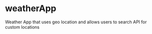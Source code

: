 # weatherApp
Weather App that uses geo location and allows users to search API for custom locations
